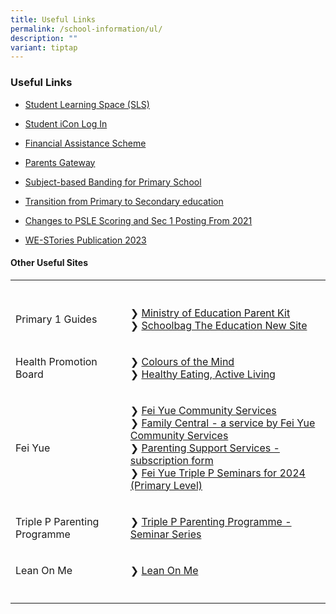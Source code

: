 ```yaml
---
title: Useful Links
permalink: /school-information/ul/
description: ""
variant: tiptap
---
```

<h3>Useful Links</h3><ul data-tight="true" class="tight"><li><p><a href="https://vle.learning.moe.edu.sg/login" rel="noopener noreferrer nofollow" target="_blank">Student Learning Space (SLS)</a></p></li><li><p><a href="https://workspace.google.com/dashboard" rel="noopener noreferrer nofollow" target="_blank">Student iCon Log In</a></p></li><li><p><a href="https://www.moe.gov.sg/financial-matters/financial-assistance" rel="noopener noreferrer nofollow" target="_blank">Financial Assistance Scheme</a></p></li><li><p><a href="https://pg.moe.edu.sg/" rel="noopener noreferrer nofollow" target="_blank">Parents Gateway</a></p></li><li><p><a href="https://www.moe.gov.sg/primary/curriculum/subject-based-banding" rel="noopener noreferrer nofollow" target="_blank">Subject-based Banding for Primary School</a></p></li><li><p><a href="https://www.moe.gov.sg/secondary/transition-to-secondary" rel="noopener noreferrer nofollow" target="_blank">Transition from Primary to Secondary education</a></p></li><li><p><a href="https://www.moe.gov.sg/microsites/psle-fsbb/psle/main.html" rel="noopener noreferrer nofollow" target="_blank">Changes to PSLE Scoring and Sec 1 Posting From 2021</a></p></li><li><p><a href="https://online.fliphtml5.com/obrr/qkde/#p=1" rel="noopener noreferrer nofollow" target="_blank">WE-STories Publication 2023</a></p></li></ul><h4>Other Useful Sites</h4><table><tbody><tr><th rowspan="1" colspan="1"><p></p></th><th rowspan="1" colspan="1"><p></p></th></tr><tr><td rowspan="1" colspan="1"><p>Primary 1 Guides</p></td><td rowspan="1" colspan="1"><p>❯ <a href="https://www.moe.gov.sg/parentkit" rel="noopener noreferrer nofollow" target="_blank">Ministry of Education Parent Kit</a><br>❯ <a href="https://www.schoolbag.edu.sg/" rel="noopener noreferrer nofollow" target="_blank">Schoolbag The Education New Site</a></p></td></tr><tr><td rowspan="1" colspan="1"><p>Health Promotion Board</p></td><td rowspan="1" colspan="1"><p>❯ <a href="https://www.healthhub.sg/programmes/183/parent-hub/activities-workshops-parents/cotm-one" rel="noopener noreferrer nofollow" target="_blank">Colours of the Mind</a><br>❯ <a href="https://www.healthhub.sg/programmes/183/parent-hub/activities-workshops-parents/healthy-eating-active-living" rel="noopener noreferrer nofollow" target="_blank">Healthy Eating, Active Living</a></p></td></tr><tr><td rowspan="1" colspan="1"><p>Fei Yue</p></td><td rowspan="1" colspan="1"><p>❯ <a href="https://www.fycs.org/" rel="noopener noreferrer nofollow" target="_blank">Fei Yue Community Services</a><br>❯ <a href="https://www.family-central.sg/" rel="noopener noreferrer nofollow" target="_blank">Family Central - a service by Fei Yue Community Services</a><br>❯ <a href="https://forms.office.com/pages/responsepage.aspx?id=enp5W2h6KEyJkTbCaPjr60xXTovmoVVHr8HSB-0UwTtUMk81RjhRSTZSOUhFWEZTVUswQ0pNMlhDQS4u" rel="noopener noreferrer nofollow" target="_blank">Parenting Support Services - subscription form</a><br>❯ <a href="/files/Primary_Triple_P_Calendar_2024.pdf" rel="noopener noreferrer nofollow" target="_blank">Fei Yue Triple P Seminars for 2024 (Primary Level)</a></p></td></tr><tr><td rowspan="1" colspan="1"><p>Triple P Parenting Programme</p></td><td rowspan="1" colspan="1"><p>❯ <a href="/files/Triple_P_Primary.pdf" rel="noopener noreferrer nofollow" target="_blank">Triple P Parenting Programme - Seminar Series</a></p></td></tr><tr><td rowspan="1" colspan="1"><p>Lean On Me</p></td><td rowspan="1" colspan="1"><p>❯ <a href="https://go.gov.sg/leanonme" rel="noopener noreferrer nofollow" target="_blank">Lean On Me</a></p></td></tr><tr><td rowspan="1" colspan="1"><p></p></td><td rowspan="1" colspan="1"><p></p></td></tr></tbody></table><p></p>